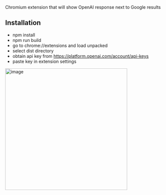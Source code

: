 Chromium extension that will show OpenAI response next to Google results

## Installation
- npm install
- npm run build
- go to chrome://extensions and load unpacked
- select dist directory
- obtain api key from https://platform.openai.com/account/api-keys
- paste key in extension settings 
<img width="390" alt="image" src="https://user-images.githubusercontent.com/54471371/233095601-014cad9b-2604-4a5c-8fd8-c608f44b2312.png">

